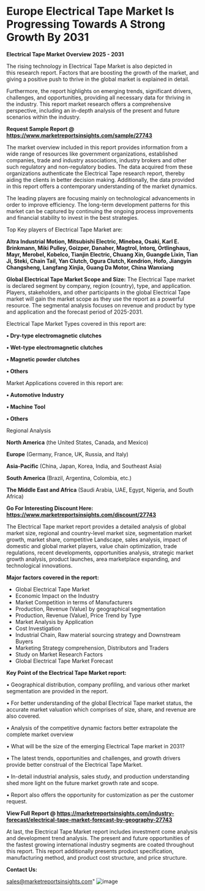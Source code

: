# Europe Electrical Tape Market Is Progressing Towards A Strong Growth By 2031

<Strong> Electrical Tape Market Overview 2025 - 2031</strong>

The rising technology in Electrical Tape Market is also depicted in this research report. Factors that are boosting the growth of the market, and giving a positive push to thrive in the global market is explained in detail.

Furthermore, the report highlights on emerging trends, significant drivers, challenges, and opportunities, providing all necessary data for thriving in the industry. This report market research offers a comprehensive perspective, including an in-depth analysis of the present and future scenarios within the industry.

<strong>Request Sample Report @ <a href=https://www.marketreportsinsights.com/sample/27743>https://www.marketreportsinsights.com/sample/27743</a></strong>

The market overview included in this report provides information from a wide range of resources like government organizations, established companies, trade and industry associations, industry brokers and other such regulatory and non-regulatory bodies. The data acquired from these organizations authenticate the Electrical Tape research report, thereby aiding the clients in better decision making. Additionally, the data provided in this report offers a contemporary understanding of the market dynamics.

The leading players are focusing mainly on technological advancements in order to improve efficiency. The long-term development patterns for this market can be captured by continuing the ongoing process improvements and financial stability to invest in the best strategies.

Top Key players of Electrical Tape Market are:

<strong>Altra Industrial Motion, Mitsubishi Electric, Minebea, Osaki, Karl E. Brinkmann, Miki Pulley, Goizper, Danaher, Magtrol, Intorq, Ortlinghaus, Mayr, Merobel, Kobelco, Tianjin Electric, Chuang Xin, Guangde Lixin, Tian Ji, Steki, Chain Tail, Yan Clutch, Ogura Clutch, Kendrion, Hofo, Jiangyin Changsheng, Langfang Xinjia, Guang Da Motor, China Wanxiang</strong>

<strong><b>Global Electrical Tape Market Scope and Size:</b></strong>
The Electrical Tape market is declared segment by company, region (country), type, and application. Players, stakeholders, and other participants in the global Electrical Tape market will gain the market scope as they use the report as a powerful resource. The segmental analysis focuses on revenue and product by type and application and the forecast period of 2025-2031.

Electrical Tape Market Types covered in this report are:

<strong>• Dry-type electromagnetic clutches

• Wet-type electromagnetic clutches

• Magnetic powder clutches

• Others</strong>

Market Applications covered in this report are:

<strong>• Automotive Industry

• Machine Tool

• Others</strong> 

Regional Analysis

<strong>North America</strong> (the United States, Canada, and Mexico)

<strong>Europe</strong> (Germany, France, UK, Russia, and Italy)

<strong>Asia-Pacific</strong> (China, Japan, Korea, India, and Southeast Asia)

<strong>South America</strong> (Brazil, Argentina, Colombia, etc.)

<strong>The Middle East and Africa</strong> (Saudi Arabia, UAE, Egypt, Nigeria, and South Africa)

<strong>Go For Interesting Discount Here: <a href=https://www.marketreportsinsights.com/discount/27743>https://www.marketreportsinsights.com/discount/27743</a></strong>

The Electrical Tape market report provides a detailed analysis of global market size, regional and country-level market size, segmentation market growth, market share, competitive Landscape, sales analysis, impact of domestic and global market players, value chain optimization, trade regulations, recent developments, opportunities analysis, strategic market growth analysis, product launches, area marketplace expanding, and technological innovations.

<strong><b>Major factors covered in the report:</b></strong>
<ul>
  <li>Global Electrical Tape Market </li>
  <li>Economic Impact on the Industry</li>
  <li>Market Competition in terms of Manufacturers</li>
  <li>Production, Revenue (Value) by geographical segmentation</li>
  <li>Production, Revenue (Value), Price Trend by Type</li>
  <li>Market Analysis by Application</li>
  <li>Cost Investigation</li>
  <li>Industrial Chain, Raw material sourcing strategy and Downstream Buyers</li>
  <li>Marketing Strategy comprehension, Distributors and Traders</li>
  <li>Study on Market Research Factors</li>
  <li>Global Electrical Tape Market Forecast</li>
</ul>

<strong><b>Key Point of the Electrical Tape Market report:</b></strong>

• Geographical distribution, company profiling, and various other market segmentation are provided in the report.

• For better understanding of the global Electrical Tape market status, the accurate market valuation which comprises of size, share, and revenue are also covered.

• Analysis of the competitive dynamic factors better extrapolate the complete market overview

• What will be the size of the emerging Electrical Tape market in 2031?

• The latest trends, opportunities and challenges, and growth drivers provide better construal of the Electrical Tape Market.

• In-detail industrial analysis, sales study, and production understanding shed more light on the future market growth rate and scope.

• Report also offers the opportunity for customization as per the customer request.

<strong><b>View Full Report @ <a href=https://marketreportsinsights.com/industry-forecast/electrical-tape-market-forecast-by-geography-27743>https://marketreportsinsights.com/industry-forecast/electrical-tape-market-forecast-by-geography-27743</a></b></strong>


At last, the Electrical Tape Market report includes investment come analysis and development trend analysis. The present and future opportunities of the fastest growing international industry segments are coated throughout this report. This report additionally presents product specification, manufacturing method, and product cost structure, and price structure.

<strong>Contact Us:</strong>

sales@marketreportsinsights.com"
![image](https://github.com/user-attachments/assets/a3825804-e090-4c82-99b2-321ac53a5fe2)
